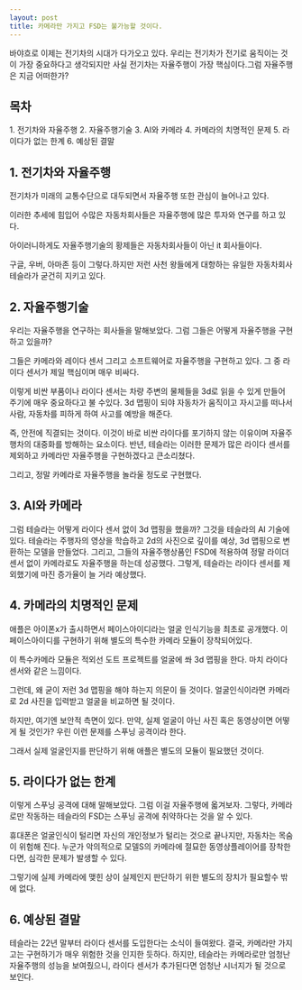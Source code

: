 ```yaml
---
layout: post
title: 카메라만 가지고 FSD는 불가능할 것이다.
---
```


바야흐로 이제는 전기차의 시대가 다가오고 있다. 우리는 전기차가 전기로 움직이는 것이 가장 중요하다고 생각되지만 사실 전기차는 자율주행이 가장 핵심이다.그럼 자율주행은 지금 어떠한가?


<h2>목차</h2>
1. 전기차와 자율주행
2. 자율주행기술
3. AI와 카메라
4. 카메라의 치명적인 문제
5. 라이다가 없는 한계
6. 예상된 결말

<h2>1. 전기차와 자율주행</h2>
전기차가 미래의 교통수단으로 대두되면서 자율주행 또한 관심이 늘어나고 있다.

이러한 추세에 힘입어 수많은 자동차회사들은 자율주행에 많은 투자와 연구를 하고 있다.

아이러니하게도 자율주행기술의 황제들은 자동차회사들이 아닌 it 회사들이다.

구글, 우버, 아마존 등이 그렇다.하지만 저런 사천 왕들에게 대항하는 유일한 자동차회사 테슬라가 굳건히 지키고 있다. 




<h2>2. 자율주행기술</h2>
우리는 자율주행을 연구하는 회사들을 말해보았다.
그럼 그들은 어떻게 자율주행을 구현하고 있을까?

그들은 카메라와 레이다 센서 그리고 소프트웨어로 자율주행을 구현하고 있다. 
그 중 라이다 센서가 제일 핵심이며 매우 비싸다.

이렇게 비싼 부품이나 라이다 센서는 차량 주변의 물체들을 3d로 읽을 수 있게 만들어 주기에 매우 중요하다고 불 수있다.
3d 맵핑이 되야 자동차가 움직이고 자시고를 떠나서 사람, 자동차를 피하게 하여 사고를 예방을 해준다.

즉, 안전에 직결되는 것이다. 이것이 바로 비싼 라이다를 포기하지 않는 이유이며 자율주행차의 대중화를 방해하는 요소이다.
반년, 테슬라는 이러한 문제가 많은 라이다 센서를 제외하고 카메라만 자율주행을 구현하겠다고 큰소리쳤다.

그리고, 정말 카메라로 자율주행을 놀라울 정도로 구현했다.



<h2>3. AI와 카메라</h2>
그럼 테슬라는 어떻게 라이다 센서 없이 3d 맵핑을 했을까? 그것을 테슬라의 AI 기술에 있다.
테슬라는 주행자의 영상을 학습하고 2d의 사진으로 깊이를 예상, 3d 맵핑으로 변환하는 모델을 만들었다.
그리고, 그들의 자율주행상품인 FSD에 적용하여 정말 라이더 센서 없이 카메라로도 자율주행을 하는데 성공했다.
그렇게, 테슬라는 라이다 센서를 제외했기에 마진 증가율이 늘 거라 예상했다.




<h2>4. 카메라의 치명적인 문제</h2>

애플은 아이폰x가 출시하면서 페이스아이디라는 얼굴 인식기능을 최초로 공개했다.
이 페이스아이디를 구현하기 위해 별도의 특수한 카메라 모듈이 장착되어있다.

이 특수카메라 모듈은 적외선 도트 프로젝트를 얼굴에 쏴 3d 맵핑을 한다.
마치 라이다 센서와 같은 느낌이다.

그런데, 왜 굳이 저런 3d 맵핑을 해야 하는지 의문이 들 것이다.
얼굴인식이라면 카메라로 2d 사진을 입력받고 얼굴을 비교하면 될 것이다.

하지만, 여기엔 보안적 측면이 있다.
만약, 실제 얼굴이 아닌 사진 혹은 동영상이면 어떻게 될 것인가?
우린 이런 문제를 스푸닝 공격이라 한다.

그래서 실제 얼굴인지를 판단하기 위해 애플은 별도의 모듈이 필요했던 것이다.



<h2>5. 라이다가 없는 한계</h2>
이렇게 스푸닝 공격에 대해 말해보았다. 그럼 이걸 자율주행에 옯겨보자.
그렇다, 카메라로만 작동하는 테슬라의 FSD는 스푸닝 공격에 취약하다는 것을 알 수 있다.

휴대폰은 얼굴인식이 털리면 자신의 개인정보가 털리는 것으로 끝나지만, 자동차는 목숨이 위험해 진다.
누군가 악의적으로 모델S의 카메라에 절묘한 동영상플레이어를 장착한다면, 심각한 문제가 발생할 수 있다.

그렇기에 실제 카메라에 맺힌 상이 실제인지 판단하기 위한 별도의 장치가 필요할수 밖에 없다.



<h2>6. 예상된 결말</h2>
테슬라는 22년 말부터 라이다 센서를 도입한다는 소식이 들여왔다.
결국, 카메라만 가지고는 구현하기가 매우 위험한 것을 인지한 듯하다.
하지만, 테슬라는 카메라로만 엄청난 자율주행의 성능을 보여줬으니, 라이다 센서가 추가된다면 엄청난 시너지가 될 것으로 보인다.
